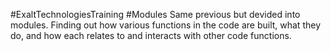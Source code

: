 #ExaltTechnologiesTraining 
#Modules
Same previous but devided into modules.
Finding out how various functions in the code are built, what they do, and how each relates to and interacts with other code functions.
